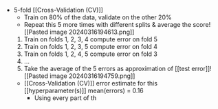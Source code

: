 - 5-fold [[Cross-Validation (CV)]]
	- Train on 80% of the data, validate on the other 20%
	- Repeat this 5 more times with different splits & average the score![[Pasted image 20240316194613.png]]
	1. Train on folds 1, 2, 3, 4 compute error on fold 5
	2. Train on folds 1, 2, 3, 5 compute error on fold 4
	3. Train on folds 1, 2, 4, 5 compute error on fold 3
	4. ...
	6. Take the average of the 5 errors as approximation of [[test error]]![[Pasted image 20240316194759.png]]
	- [[Cross-Validation (CV)]] error estimate for this [[hyperparameter(s)]] mean(errors) = 0.16
		- Using every part of th
